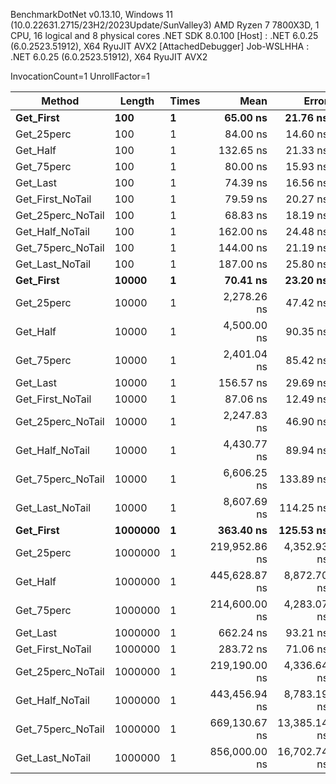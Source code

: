 
BenchmarkDotNet v0.13.10, Windows 11 (10.0.22631.2715/23H2/2023Update/SunValley3)
AMD Ryzen 7 7800X3D, 1 CPU, 16 logical and 8 physical cores
.NET SDK 8.0.100
  [Host]     : .NET 6.0.25 (6.0.2523.51912), X64 RyuJIT AVX2 [AttachedDebugger]
  Job-WSLHHA : .NET 6.0.25 (6.0.2523.51912), X64 RyuJIT AVX2

InvocationCount=1  UnrollFactor=1  

 Method            | Length  | Times | Mean          | Error        | StdDev       | Median       | Allocated |
------------------ |-------- |------ |--------------:|-------------:|-------------:|-------------:|----------:|
 **Get_First**         | **100**     | **1**     |      **65.00 ns** |     **21.76 ns** |     **64.16 ns** |     **100.0 ns** |     **544 B** |
 Get_25perc        | 100     | 1     |      84.00 ns |     14.60 ns |     36.91 ns |     100.0 ns |     544 B |
 Get_Half          | 100     | 1     |     132.65 ns |     21.33 ns |     62.22 ns |     100.0 ns |     544 B |
 Get_75perc        | 100     | 1     |      80.00 ns |     15.93 ns |     40.27 ns |     100.0 ns |     544 B |
 Get_Last          | 100     | 1     |      74.39 ns |     16.56 ns |     43.92 ns |     100.0 ns |     544 B |
 Get_First_NoTail  | 100     | 1     |      79.59 ns |     20.27 ns |     59.13 ns |     100.0 ns |     544 B |
 Get_25perc_NoTail | 100     | 1     |      68.83 ns |     18.19 ns |     46.62 ns |     100.0 ns |     544 B |
 Get_Half_NoTail   | 100     | 1     |     162.00 ns |     24.48 ns |     72.17 ns |     100.0 ns |     544 B |
 Get_75perc_NoTail | 100     | 1     |     144.00 ns |     21.19 ns |     62.47 ns |     100.0 ns |     544 B |
 Get_Last_NoTail   | 100     | 1     |     187.00 ns |     25.80 ns |     76.08 ns |     200.0 ns |     544 B |
 **Get_First**         | **10000**   | **1**     |      **70.41 ns** |     **23.20 ns** |     **67.67 ns** |     **100.0 ns** |     **544 B** |
 Get_25perc        | 10000   | 1     |   2,278.26 ns |     47.42 ns |     59.97 ns |   2,300.0 ns |     544 B |
 Get_Half          | 10000   | 1     |   4,500.00 ns |     90.35 ns |     84.52 ns |   4,500.0 ns |     544 B |
 Get_75perc        | 10000   | 1     |   2,401.04 ns |     85.42 ns |    246.45 ns |   2,300.0 ns |     544 B |
 Get_Last          | 10000   | 1     |     156.57 ns |     29.69 ns |     87.09 ns |     200.0 ns |     544 B |
 Get_First_NoTail  | 10000   | 1     |      87.06 ns |     12.49 ns |     33.76 ns |     100.0 ns |     544 B |
 Get_25perc_NoTail | 10000   | 1     |   2,247.83 ns |     46.90 ns |     59.31 ns |   2,200.0 ns |     544 B |
 Get_Half_NoTail   | 10000   | 1     |   4,430.77 ns |     89.94 ns |     75.11 ns |   4,400.0 ns |     544 B |
 Get_75perc_NoTail | 10000   | 1     |   6,606.25 ns |    133.89 ns |    131.50 ns |   6,650.0 ns |     544 B |
 Get_Last_NoTail   | 10000   | 1     |   8,607.69 ns |    114.25 ns |     95.41 ns |   8,600.0 ns |     544 B |
 **Get_First**         | **1000000** | **1**     |     **363.40 ns** |    **125.53 ns** |    **364.19 ns** |     **150.0 ns** |     **496 B** |
 Get_25perc        | 1000000 | 1     | 219,952.86 ns |  4,352.93 ns | 10,595.64 ns | 217,250.0 ns |     496 B |
 Get_Half          | 1000000 | 1     | 445,628.87 ns |  8,872.70 ns | 25,741.33 ns | 436,600.0 ns |     496 B |
 Get_75perc        | 1000000 | 1     | 214,600.00 ns |  4,283.07 ns |  6,540.69 ns | 214,400.0 ns |     496 B |
 Get_Last          | 1000000 | 1     |     662.24 ns |     93.21 ns |    271.88 ns |     600.0 ns |     496 B |
 Get_First_NoTail  | 1000000 | 1     |     283.72 ns |     71.06 ns |    193.34 ns |     200.0 ns |     496 B |
 Get_25perc_NoTail | 1000000 | 1     | 219,190.00 ns |  4,336.64 ns |  8,760.24 ns | 218,900.0 ns |     496 B |
 Get_Half_NoTail   | 1000000 | 1     | 443,456.94 ns |  8,783.19 ns | 21,709.87 ns | 442,350.0 ns |     496 B |
 Get_75perc_NoTail | 1000000 | 1     | 669,130.67 ns | 13,385.14 ns | 33,825.95 ns | 662,300.0 ns |     496 B |
 Get_Last_NoTail   | 1000000 | 1     | 856,000.00 ns | 16,702.74 ns | 14,806.55 ns | 855,500.0 ns |     496 B |

